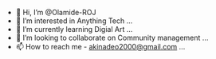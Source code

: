 - 👋 Hi, I’m @Olamide-ROJ
- 👀 I’m interested in Anything Tech  ...
- 🌱 I’m currently learning Digial Art ...
- 💞️ I’m looking to collaborate on Community management ...
- 📫 How to reach me - akinadeo2000@gmail.com ...
<!---
Olamide-ROJ/Olamide-ROJ is a ✨ special ✨ repository because its `README.md` (this file) appears on your GitHub profile.
You can click the Preview link to take a look at your changes.
--->
